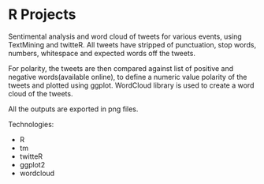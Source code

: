 # R Projects

Sentimental analysis and word cloud of tweets for various events, using TextMining and twitteR.
All tweets have stripped of punctuation, stop words, numbers, whitespace and expected words off the tweets.

For polarity, the tweets are then compared against list of positive and negative words(available online), to define a numeric value polarity of the tweets and plotted using ggplot.
WordCloud library is used to create a word cloud of the tweets.

All the outputs are exported in png files.

Technologies:
- R
- tm
- twitteR
- ggplot2
- wordcloud

